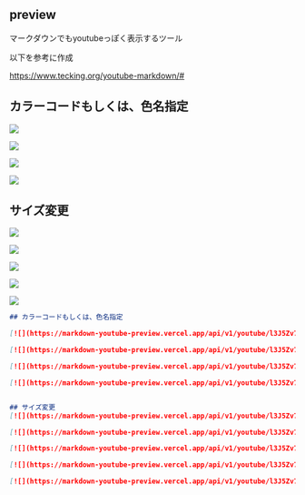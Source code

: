 ## preview
マークダウンでもyoutubeっぽく表示するツール　

以下を参考に作成　　

https://www.tecking.org/youtube-markdown/#

## カラーコードもしくは、色名指定

[![](https://markdown-youtube-preview.vercel.app/api/v1/youtube/l3J5Zv7Lduw/?color=red&size=100)](https://www.youtube.com/watch?v=l3J5Zv7Lduw)

[![](https://markdown-youtube-preview.vercel.app/api/v1/youtube/l3J5Zv7Lduw/?color=cornflowerblue&size=100)](https://www.youtube.com/watch?v=l3J5Zv7Lduw)

[![](https://markdown-youtube-preview.vercel.app/api/v1/youtube/l3J5Zv7Lduw/?color=gold&size=100)](https://www.youtube.com/watch?v=l3J5Zv7Lduw)

[![](https://markdown-youtube-preview.vercel.app/api/v1/youtube/l3J5Zv7Lduw/?color=000000&size=100)](https://www.youtube.com/watch?v=l3J5Zv7Lduw)


## サイズ変更
[![](https://markdown-youtube-preview.vercel.app/api/v1/youtube/l3J5Zv7Lduw/?color=cornflowerblue&size=５0)](https://www.youtube.com/watch?v=l3J5Zv7Lduw)

[![](https://markdown-youtube-preview.vercel.app/api/v1/youtube/l3J5Zv7Lduw/?color=cornflowerblue&size=100)](https://www.youtube.com/watch?v=l3J5Zv7Lduw)

[![](https://markdown-youtube-preview.vercel.app/api/v1/youtube/l3J5Zv7Lduw/?color=cornflowerblue&size=150)](https://www.youtube.com/watch?v=l3J5Zv7Lduw)

[![](https://markdown-youtube-preview.vercel.app/api/v1/youtube/l3J5Zv7Lduw/?color=cornflowerblue&size=200)](https://www.youtube.com/watch?v=l3J5Zv7Lduw)

[![](https://markdown-youtube-preview.vercel.app/api/v1/youtube/l3J5Zv7Lduw/?color=cornflowerblue&size=250)](https://www.youtube.com/watch?v=l3J5Zv7Lduw)


```markdown
## カラーコードもしくは、色名指定

[![](https://markdown-youtube-preview.vercel.app/api/v1/youtube/l3J5Zv7Lduw/?color=red&size=100)](https://www.youtube.com/watch?v=l3J5Zv7Lduw)

[![](https://markdown-youtube-preview.vercel.app/api/v1/youtube/l3J5Zv7Lduw/?color=cornflowerblue&size=100)](https://www.youtube.com/watch?v=l3J5Zv7Lduw)

[![](https://markdown-youtube-preview.vercel.app/api/v1/youtube/l3J5Zv7Lduw/?color=gold&size=100)](https://www.youtube.com/watch?v=l3J5Zv7Lduw)

[![](https://markdown-youtube-preview.vercel.app/api/v1/youtube/l3J5Zv7Lduw/?color=000000&size=100)](https://www.youtube.com/watch?v=l3J5Zv7Lduw)


## サイズ変更
[![](https://markdown-youtube-preview.vercel.app/api/v1/youtube/l3J5Zv7Lduw/?color=cornflowerblue&size=５0)](https://www.youtube.com/watch?v=l3J5Zv7Lduw)

[![](https://markdown-youtube-preview.vercel.app/api/v1/youtube/l3J5Zv7Lduw/?color=cornflowerblue&size=100)](https://www.youtube.com/watch?v=l3J5Zv7Lduw)

[![](https://markdown-youtube-preview.vercel.app/api/v1/youtube/l3J5Zv7Lduw/?color=cornflowerblue&size=1５0)](https://www.youtube.com/watch?v=l3J5Zv7Lduw)

[![](https://markdown-youtube-preview.vercel.app/api/v1/youtube/l3J5Zv7Lduw/?color=cornflowerblue&size=２00)](https://www.youtube.com/watch?v=l3J5Zv7Lduw)

[![](https://markdown-youtube-preview.vercel.app/api/v1/youtube/l3J5Zv7Lduw/?color=cornflowerblue&size=２５0)](https://www.youtube.com/watch?v=l3J5Zv7Lduw)
```
